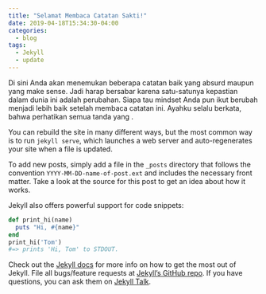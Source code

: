 ```yaml
---
title: "Selamat Membaca Catatan Sakti!"
date: 2019-04-18T15:34:30-04:00
categories:
  - blog
tags:
  - Jekyll
  - update
---
```


Di sini Anda akan menemukan beberapa catatan baik yang absurd maupun yang make sense. Jadi harap bersabar karena satu-satunya kepastian dalam dunia ini adalah perubahan. Siapa tau mindset Anda pun ikut berubah menjadi lebih baik setelah membaca catatan ini. Ayahku selalu berkata, bahwa perhatikan semua tanda yang .


 You can rebuild the site in many different ways, but the most common way is to run `jekyll serve`, which launches a web server and auto-regenerates your site when a file is updated.

To add new posts, simply add a file in the `_posts` directory that follows the convention `YYYY-MM-DD-name-of-post.ext` and includes the necessary front matter. Take a look at the source for this post to get an idea about how it works.

Jekyll also offers powerful support for code snippets:

```ruby
def print_hi(name)
  puts "Hi, #{name}"
end
print_hi('Tom')
#=> prints 'Hi, Tom' to STDOUT.
```

Check out the [Jekyll docs][jekyll-docs] for more info on how to get the most out of Jekyll. File all bugs/feature requests at [Jekyll’s GitHub repo][jekyll-gh]. If you have questions, you can ask them on [Jekyll Talk][jekyll-talk].

[jekyll-docs]: https://jekyllrb.com/docs/home
[jekyll-gh]:   https://github.com/jekyll/jekyll
[jekyll-talk]: https://talk.jekyllrb.com/

